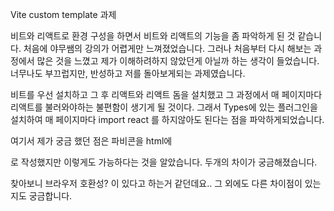 Vite custom template 과제

비트와 리액트로 환경 구성을 하면서 비트와 리액트의 기능을 좀 파악하게 된 것 같습니다.
처음에 야무쌤의 강의가 어렵게만 느껴졌었습니다. 
그러나 처음부터 다시 해보는 과정에서 많은 것을 느꼈고 제가 이해하려하지 않았던게 아닐까 하는 생각이 들었습니다.
너무나도 부끄럽지만, 반성하고 저를 돌아보게되는 과제였습니다.

비트를 우선 설치하고 그 후 리액트와 리액트 돔을 설치했고 그 과정에서 매 페이지마다 리액트를 불러와야하는 불편함이 생기게 될 것이다.
그래서 Types에 있는 플러그인을 설치하여 매 페이지마다 import react 를 하지않아도 된다는 점을 파악하게되었습니다.

여기서 제가 궁금 했던 점은 파비콘을 html에 
<link rel="icon" href="/vite.svg" />
로 작성했지만 
<link rel="shortcut icon" href="/vite.svg" type="image/x-icon" />
이렇게도 가능하다는 것을 알았습니다. 두개의 차이가 궁금해졌습니다.

찾아보니 브라우저 호환성? 이 있다고 하는거 같던데요.. 그 외에도 다른 차이점이 있는지도 궁금합니다.

